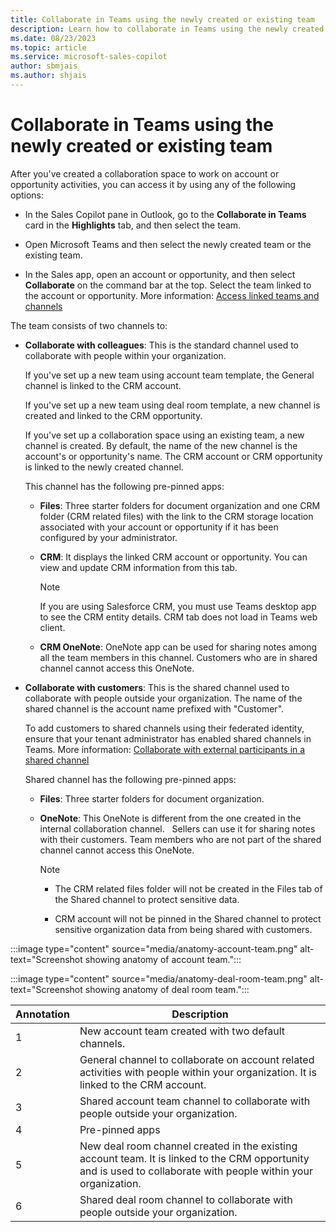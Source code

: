 ```yaml
---
title: Collaborate in Teams using the newly created or existing team
description: Learn how to collaborate in Teams using the newly created or existing team.
ms.date: 08/23/2023
ms.topic: article
ms.service: microsoft-sales-copilot
author: sbmjais
ms.author: shjais 
---
```


# Collaborate in Teams using the newly created or existing team

After you've created a collaboration space to work on account or opportunity activities, you can access it by using any of the following options:

- In the Sales Copilot pane in Outlook, go to the **Collaborate in Teams** card in the **Highlights** tab, and then select the team.

- Open Microsoft Teams and then select the newly created team or the existing team.

- In the Sales app, open an account or opportunity, and then select **Collaborate** on the command bar at the top. Select the team linked to the account or opportunity. More information: [Access linked teams and channels](access-linked-teams-channels.md)

The team consists of two channels to:

- **Collaborate with colleagues**: This is the standard channel used to collaborate with people within your organization.

    If you've set up a new team using account team template, the General channel is linked to the CRM account.

    If you've set up a new team using deal room template, a new channel is created and linked to the CRM opportunity.

    If you've set up a collaboration space using an existing team, a new channel is created. By default, the name of the new channel is the account's or opportunity's name. The CRM account or CRM opportunity is linked to the newly created channel.

    This channel has the following pre-pinned apps:

    - **Files**: Three starter folders for document organization and one CRM folder (CRM related files) with the link to the CRM storage location associated with your account or opportunity if it has been configured by your administrator.

    - **CRM**: It displays the linked CRM account or opportunity. You can view and update CRM information from this tab.

        > [!NOTE]
        > If you are using Salesforce CRM, you must use Teams desktop app to see the CRM entity details. CRM tab does not load in Teams web client.

    - **CRM OneNote**: OneNote app can be used for sharing notes among all the team members in this channel. Customers who are in shared channel cannot access this OneNote.

- **Collaborate with customers**: This is the shared channel used to collaborate with people outside your organization. The name of the shared channel is the account name prefixed with "Customer".

    To add customers to shared channels using their federated identity, ensure that your tenant administrator has enabled shared channels in Teams. More information: [Collaborate with external participants in a shared channel](/microsoft-365/solutions/collaborate-teams-direct-connect?view=o365-worldwide&preserve-view=true)

    Shared channel has the following pre-pinned apps:

    - **Files**: Three starter folders for document organization.

    - **OneNote**: This OneNote is different from the one created in the internal collaboration channel.   Sellers can use it for sharing notes with their customers. Team members who are not part of the shared channel cannot access this OneNote.

        > [!NOTE]
        >
        > - The CRM related files folder will not be created in the Files tab of the Shared channel to protect sensitive data.
        >
        > - CRM account will not be pinned in the Shared channel to protect sensitive organization data from being shared with customers.

:::image type="content" source="media/anatomy-account-team.png" alt-text="Screenshot showing anatomy of account team.":::

:::image type="content" source="media/anatomy-deal-room-team.png" alt-text="Screenshot showing anatomy of deal room team.":::

| Annotation | Description                                                                                                                                                      |
|------------|------------------------------------------------------------------------------------------------------------------------------------------------------------------|
| 1          | New account team created with two default channels.                                                                                                              |
| 2          | General channel to collaborate on account related activities with people within your organization. It is linked to the CRM account.                              |
| 3          | Shared account team channel to collaborate with people outside your organization.                                                                                |
| 4          | Pre-pinned apps                                                                                                                                                  |
| 5          | New deal room channel created in the existing account team. It is linked to the CRM opportunity and is used to collaborate with people within your organization. |
| 6          | Shared deal room channel to collaborate with people outside your organization.                                                                                   |